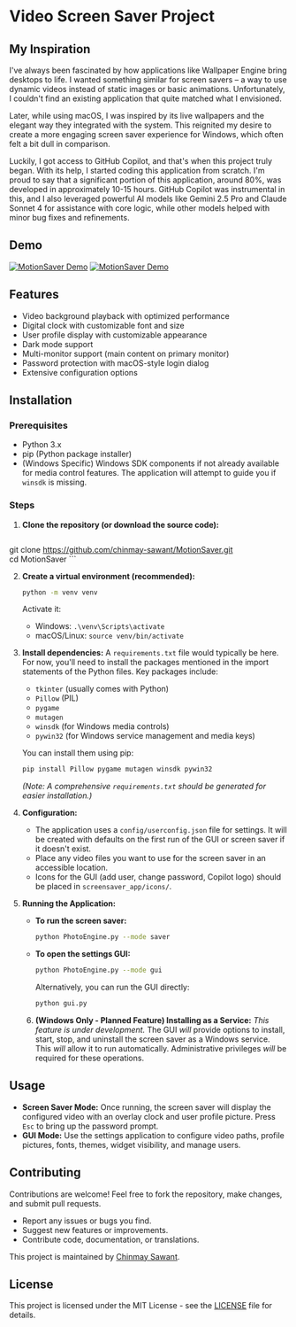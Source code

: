 # Video Screen Saver Project

## My Inspiration

I've always been fascinated by how applications like Wallpaper Engine bring desktops to life. I wanted something similar for screen savers – a way to use dynamic videos instead of static images or basic animations. Unfortunately, I couldn't find an existing application that quite matched what I envisioned.

Later, while using macOS, I was inspired by its live wallpapers and the elegant way they integrated with the system. This reignited my desire to create a more engaging screen saver experience for Windows, which often felt a bit dull in comparison.

Luckily, I got access to GitHub Copilot, and that's when this project truly began. With its help, I started coding this application from scratch. I'm proud to say that a significant portion of this application, around 80%, was developed in approximately 10-15 hours. GitHub Copilot was instrumental in this, and I also leveraged powerful AI models like Gemini 2.5 Pro and Claude Sonnet 4 for assistance with core logic, while other models helped with minor bug fixes and refinements.

## Demo
[![MotionSaver Demo](http://img.youtube.com/vi/8JzlZ49vus4/0.jpg)](https://www.youtube.com/watch?v=8JzlZ49vus4)
[![MotionSaver Demo](http://img.youtube.com/vi/3UxKSrSMv0o/0.jpg)](https://www.youtube.com/watch?v=3UxKSrSMv0o)
## Features

- Video background playback with optimized performance
- Digital clock with customizable font and size
- User profile display with customizable appearance
- Dark mode support
- Multi-monitor support (main content on primary monitor)
- Password protection with macOS-style login dialog
- Extensive configuration options

## Installation

### Prerequisites

*   Python 3.x
*   pip (Python package installer)
*   (Windows Specific) Windows SDK components if not already available for media control features. The application will attempt to guide you if `winsdk` is missing.

### Steps

1.  **Clone the repository (or download the source code):**
    ```bash
   git clone https://github.com/chinmay-sawant/MotionSaver.git  
   cd MotionSaver
    ```

2.  **Create a virtual environment (recommended):**
    ```bash
    python -m venv venv
    ```
    Activate it:
    *   Windows: `.\venv\Scripts\activate`
    *   macOS/Linux: `source venv/bin/activate`

3.  **Install dependencies:**
    A `requirements.txt` file would typically be here. For now, you'll need to install the packages mentioned in the import statements of the Python files. Key packages include:
    *   `tkinter` (usually comes with Python)
    *   `Pillow` (PIL)
    *   `pygame`
    *   `mutagen`
    *   `winsdk` (for Windows media controls)
    *   `pywin32` (for Windows service management and media keys)

    You can install them using pip:
    ```bash
    pip install Pillow pygame mutagen winsdk pywin32
    ```
    *(Note: A comprehensive `requirements.txt` should be generated for easier installation.)*

4.  **Configuration:**
    *   The application uses a `config/userconfig.json` file for settings. It will be created with defaults on the first run of the GUI or screen saver if it doesn't exist.
    *   Place any video files you want to use for the screen saver in an accessible location.
    *   Icons for the GUI (add user, change password, Copilot logo) should be placed in `screensaver_app/icons/`.

5.  **Running the Application:**

    *   **To run the screen saver:**
        ```bash
        python PhotoEngine.py --mode saver
        ```

    *   **To open the settings GUI:**
        ```bash
        python PhotoEngine.py --mode gui
        ```
        Alternatively, you can run the GUI directly:
        ```bash
        python gui.py
        ```

      6.  **(Windows Only - Planned Feature) Installing as a Service:**
         *This feature is under development.* The GUI *will* provide options to install, start, stop, and uninstall the screen saver as a Windows service. This *will* allow it to run automatically. Administrative privileges *will* be required for these operations.

## Usage

*   **Screen Saver Mode:** Once running, the screen saver will display the configured video with an overlay clock and user profile picture. Press `Esc` to bring up the password prompt.
*   **GUI Mode:** Use the settings application to configure video paths, profile pictures, fonts, themes, widget visibility, and manage users.

## Contributing

Contributions are welcome! Feel free to fork the repository, make changes, and submit pull requests.

*   Report any issues or bugs you find.
*   Suggest new features or improvements.
*   Contribute code, documentation, or translations.

This project is maintained by [Chinmay Sawant](https://github.com/chinmay-sawant).

## License

This project is licensed under the MIT License - see the [LICENSE](LICENSE) file for details.
